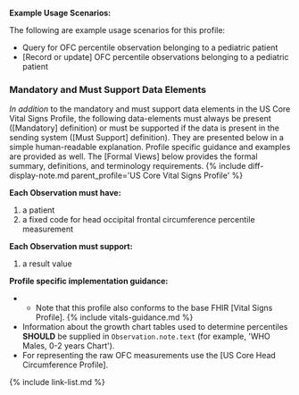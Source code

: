 
**Example Usage Scenarios:**

The following are example usage scenarios for this profile:

- Query for OFC percentile observation belonging to a pediatric patient
- [Record or update] OFC percentile observations belonging to a pediatric patient

### Mandatory and Must Support Data Elements

*In addition* to the mandatory and must support data elements in the US Core Vital Signs Profile, the following data-elements must always be present ([Mandatory] definition) or must be supported if the data is present in the sending system ([Must Support] definition). They are presented below in a simple human-readable explanation. Profile specific guidance and examples are provided as well.  The [Formal Views] below provides the  formal summary, definitions, and terminology requirements.  {% include diff-display-note.md parent_profile='US Core Vital Signs Profile' %}

**Each Observation must have:**

1.  a patient
1.  a fixed code for head occipital frontal circumference percentile measurement

**Each Observation must support:**

1.  a result value

**Profile specific implementation guidance:**

- - Note that this profile also conforms to the base FHIR [Vital Signs Profile].
{% include vitals-guidance.md %}
- Information about the growth chart tables used to determine percentiles **SHOULD** be supplied in `Observation.note.text` (for example, 'WHO Males, 0-2 years Chart').
- For representing the raw OFC measurements use the [US Core Head Circumference Profile].

{% include link-list.md %}
